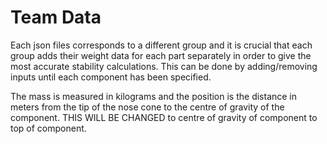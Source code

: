 # Team Data
Each json files corresponds to a different group and it is crucial that each group adds their weight data for each part separately in order to give the most accurate stability calculations. This can be done by adding/removing inputs until each component has been specified. 

The mass is measured in kilograms and the position is the distance in meters from the tip of the nose cone to the centre of gravity of the component. THIS WILL BE CHANGED to centre of gravity of component to top of component.